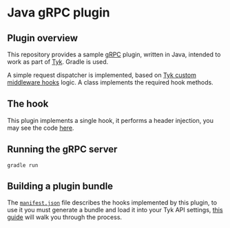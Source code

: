 Java gRPC plugin
==

## Plugin overview

This repository provides a sample [gRPC](http://www.grpc.io/) plugin, written in Java, intended to work as part of [Tyk](https://tyk.io/). Gradle is used.

A simple request dispatcher is implemented, based on [Tyk custom middleware hooks](https://tyk.io/docs/tyk-api-gateway-v1-9/javascript-plugins/middleware-scripting/) logic.
A class implements the required hook methods.

## The hook

This plugin implements a single hook, it performs a header injection, you may see the code [here](https://github.com/TykTechnologies/tyk-plugin-demo-java/blob/master/src/main/java/com/tyktechnologies/tykmiddleware/TykDispatcher.java).

## Running the gRPC server

	gradle run

## Building a plugin bundle

The [`manifest.json`](manifest.json) file describes the hooks implemented by this plugin, to use it you must generate a bundle and load it into your Tyk API settings, [this guide](https://tyk.io/tyk-documentation/customise-tyk/plugins/rich-plugins/plugin-bundles/) will walk you through the process.

